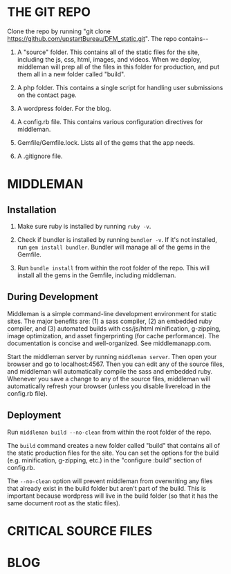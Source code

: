 # THE GIT REPO

Clone the repo by running "git clone https://github.com/upstartBureau/DFM_static.git".  The repo contains--

1.  A "source" folder.  This contains all of the static files for the site, including the js, css, html, images, and videos.  When we deploy, middleman will prep all of the files in this folder for production, and put them all in a new folder called "build".

2.  A php folder.  This contains a single script for handling user submissions on the contact page.

3.  A wordpress folder.  For the blog.

4.  A config.rb file.  This contains various configuration directives for middleman.

5.  Gemfile/Gemfile.lock.  Lists all of the gems that the app needs.

6.  A .gitignore file.


# MIDDLEMAN

## Installation

1.  Make sure ruby is installed by running `ruby -v`. 

2.  Check if bundler is installed by running `bundler -v`.  If it's not installed, run `gem install bundler`.  Bundler will manage all of the gems in the Gemfile.

3.  Run `bundle install` from within the root folder of the repo.  This will install all the gems in the Gemfile, including middleman. 


## During Development

Middleman is a simple command-line development environment for static sites.  The major benefits are: (1) a sass compiler, (2) an embedded ruby compiler, and (3) automated builds with css/js/html minification, g-zipping, image optimization, and asset fingerprinting (for cache performance).  The documentation is concise and well-organized.  See middlemanapp.com.

Start the middleman server by running `middleman server`.  Then open your browser and go to localhost:4567.  Then you can edit any of the source files, and middleman will automatically compile the sass and embedded ruby.  Whenever you save a change to any of the source files, middleman will automatically refresh your browser (unless you disable livereload in the config.rb file).  


## Deployment

Run `middleman build --no-clean` from within the root folder of the repo.  

The `build` command creates a new folder called "build" that contains all of the static production files for the site.  You can set the options for the build (e.g. minification, g-zipping, etc.) in the "configure :build" section of config.rb.  

The `--no-clean` option will prevent middleman from overwriting any files that already exist in the build folder but aren't part of the build.  This is important because wordpress will live in the build folder (so that it has the same document root as the static files).  


# CRITICAL SOURCE FILES


# BLOG


